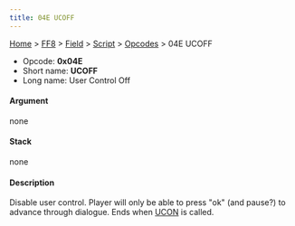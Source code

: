 ```yaml
---
title: 04E UCOFF
---
```


[Home](/Main%20Page.md) > [FF8](/FF8.md) > [Field](/FF8/Field.md) > [Script](/FF8/Field/Script.md) > [Opcodes](/FF8/Field/Script/Opcodes.md) > 04E UCOFF

-   Opcode: **0x04E**
-   Short name: **UCOFF**
-   Long name: User Control Off

#### Argument

none

#### Stack

none

#### Description

Disable user control. Player will only be able to press "ok" (and
pause?) to advance through dialogue. Ends when [UCON][] is called.

  [UCON]: /FF8/Field/Script/Opcodes/04D%20UCON.md "wikilink"
